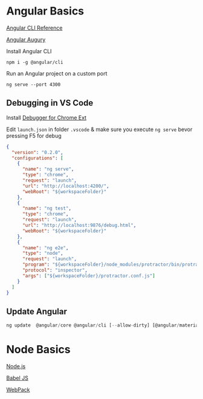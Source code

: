 # Angular Basics

[Angular CLI Reference](https://angular.io/cli)

[Angular Augury](https://augury.rangle.io/)

Install Angular CLI

```
npm i -g @angular/cli
```

Run an Angular project on a custom port

```
ng serve --port 4300
```

## Debugging in VS Code

Install [Debugger for Chrome Ext](https://marketplace.visualstudio.com/items?itemName=msjsdiag.debugger-for-chrome)

Edit `launch.json` in folder `.vscode` & make sure you execute `ng serve` bevor pressing F5 for debug

```json
{
  "version": "0.2.0",
  "configurations": [
    {
      "name": "ng serve",
      "type": "chrome",
      "request": "launch",
      "url": "http://localhost:4200/",
      "webRoot": "${workspaceFolder}"
    },
    {
      "name": "ng test",
      "type": "chrome",
      "request": "launch",
      "url": "http://localhost:9876/debug.html",
      "webRoot": "${workspaceFolder}"
    },
    {
      "name": "ng e2e",
      "type": "node",
      "request": "launch",
      "program": "${workspaceFolder}/node_modules/protractor/bin/protractor",
      "protocol": "inspector",
      "args": ["${workspaceFolder}/protractor.conf.js"]
    }
  ]
}
```

## Update Angular

```typescript
ng update  @angular/core @angular/cli [--allow-dirty] [@angular/material ...]
```

# Node Basics

[Node.js](https://nodejs.org)

[Babel JS](https://babeljs.io/)

[WebPack](https://webpack.js.org/)
